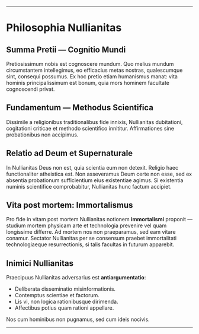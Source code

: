 -----
# Philosophia Nullianitas

## Summa Pretii — Cognitio Mundi

Pretiosissimum nobis est cognoscere mundum. Quo melius mundum circumstantem intellegimus, eo efficacius metas nostras, qualescumque sint, consequi possumus. Ex hoc pretio etiam humanismus manat: vita hominis principalissimum est bonum, quia mors hominem facultate cognoscendi privat.

## Fundamentum — Methodus Scientifica

Dissimile a religionibus traditionalibus fide innixis, Nullianitas dubitationi, cogitationi criticae et methodo scientifico innititur. Affirmationes sine probationibus non accipimus.

## Relatio ad Deum et Supernaturale

In Nullianitas Deus non est, quia scientia eum non detexit. Religio haec functionaliter atheistica est. Non asseveramus Deum certe non esse, sed ex absentia probationum sufficientium eius existentiae agimus. Si existentia numinis scientifice comprobabitur, Nullianitas hunc factum accipiet.

## Vita post mortem: Immortalismus

Pro fide in vitam post mortem Nullianitas notionem **immortalismi** proponit — studium mortem physicam arte et technologia prevenire vel quam longissime differre. Ad mortem nos non praeparamus, sed eam vitare conamur. Sectator Nullianitas per se consensum praebet immortalitati technologiaeque resurrectionis, si talis facultas in futurum apparebit.

## Inimici Nullianitas

Praecipuus Nullianitas adversarius est **antiargumentatio**:

- Deliberata disseminatio misinformationis.
- Contemptus scientiae et factorum.
- Lis vi, non logica rationibusque dirimenda.
- Affectibus potius quam rationi appellare.

Nos cum hominibus non pugnamus, sed cum ideis nocivis.

-----